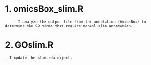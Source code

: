 # 1. omicsBox_slim.R
		- I analyze the output file from the annotation (OmicsBox) to determine the GO terms that require manual slim annotation.

# 2. GOslim.R
    - I update the slim.rda object.
